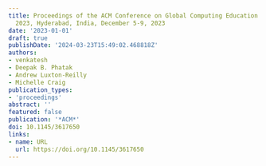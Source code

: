 ```yaml
---
title: Proceedings of the ACM Conference on Global Computing Education Vol 2, CompEd
  2023, Hyderabad, India, December 5-9, 2023
date: '2023-01-01'
draft: true
publishDate: '2024-03-23T15:49:02.468818Z'
authors:
- venkatesh
- Deepak B. Phatak
- Andrew Luxton-Reilly
- Michelle Craig
publication_types:
- 'proceedings'
abstract: ''
featured: false
publication: '*ACM*'
doi: 10.1145/3617650
links:
- name: URL
  url: https://doi.org/10.1145/3617650
---
```


